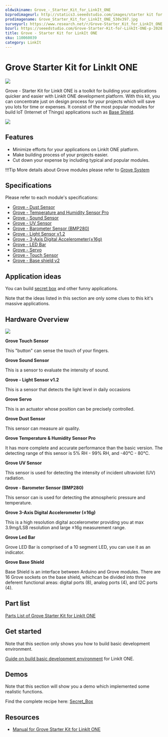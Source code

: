 ```yaml
---
oldwikiname: Grove_-_Starter_Kit_for_LinkIt_ONE
bzprodimageurl: http://statics3.seeedstudio.com/images/starter kit for linkit one 1.jpg
prodimagename: Grove_Starter_Kit_for_LinkIt_ONE_530x397.jpg
surveyurl: https://www.research.net/r/Grove-Starter_Kit_for_LinkIt_ONE
bzurl: https://seeedstudio.com/Grove-Starter-Kit-for-LinkIt-ONE-p-2028.html
title: Grove - Starter Kit for LinkIt ONE
sku: 110060039
category: LinkIt
---
```


# Grove Starter Kit for LinkIt ONE

![](https://raw.githubusercontent.com/SeeedDocument/Grove-Starter\_Kit\_for\_LinkIt\_ONE/master/img/Grove\_Starter\_Kit\_for\_LinkIt\_ONE\_530x397.jpg)

Grove - Starter Kit for LinkIt ONE is a toolkit for building your applications quicker and easier with LinkIt ONE development platform. With this kit, you can concentrate just on design process for your projects which will save you lots for time or expenses. It consist of the most popular modules for build IoT (Internet of Things) applications such as [Base Shield](https://app.gitbook.com/Base\_Shield\_V2).

[![](https://raw.githubusercontent.com/SeeedDocument/common/master/Get\_One\_Now\_Banner.png)](http://www.seeedstudio.com/depot/Grove-Starter-Kit-for-LinkIt-ONE-p-2028.html)

## Features

* Minimize efforts for your applications on LinkIt ONE platform.
* Make building process of your projects easier.
* Cut down your expense by including typical and popular modules.

!!!Tip More details about Grove modules please refer to [Grove System](http://wiki.seeed.cc/Grove\_System/)

## Specifications

Please refer to each module's specifications:

* [Grove - Dust Sensor](https://app.gitbook.com/Grove-Dust\_Sensor#Specification)
* [Grove - Temperature and Humidity Sensor Pro](https://app.gitbook.com/Grove-Temperature\_and\_Humidity\_Sensor\_Pro#specifications)
* [Grove - Sound Sensor](https://app.gitbook.com/Grove-Sound\_Sensor#Specifications)
* [Grove - UV Sensor](https://app.gitbook.com/Grove-UV\_Sensor#specifications)
* [Grove - Barometer Sensor (BMP280)](https://app.gitbook.com/Grove-Barometer\_Sensor-BMP280#specifications)
* [Grove - Light Sensor v1.2](https://app.gitbook.com/Grove-Light\_Sensor)
* [Grove - 3-Axis Digital Accelerometer(±16g)](https://app.gitbook.com/Grove-3-Axis\_Digital\_Accelerometer-16g)
* [Grove - LED Bar](https://app.gitbook.com/Grove-LED\_Bar)
* [Grove - Servo](https://app.gitbook.com/Grove-Servo#Specification)
* [Grove - Touch Sensor](https://app.gitbook.com/Grove-Touch\_Sensor#specifications)
* [Grove - Base shield v2](https://app.gitbook.com/Base\_Shield\_V2)

## Application ideas

You can build [secret box](https://app.gitbook.com/Secret\_Box) and other funny applications.

Note that the ideas listed in this section are only some clues to this kit's massive applications.

## Hardware Overview

![](https://raw.githubusercontent.com/SeeedDocument/Grove-Starter\_Kit\_for\_LinkIt\_ONE/master/img/Grove\_Starter\_Kit\_for\_LinkIt\_ONE\_modules.jpg)

**Grove Touch Sensor**

This "button" can sense the touch of your fingers.

**Grove Sound Sensor**

This is a sensor to evaluate the intensity of sound.

**Grove - Light Sensor v1.2**

This is a sensor that detects the light level in daily occasions

**Grove Servo**

This is an actuator whose position can be precisely controlled.

**Grove Dust Sensor**

This sensor can measure air quality.

**Grove Temperature & Humidity Sensor Pro**

It has more complete and accurate performance than the basic version. The detecting range of this sensor is 5% RH - 99% RH, and -40°C - 80°C.

**Grove UV Sensor**

This sensor is used for detecting the intensity of incident ultraviolet (UV) radiation.

**Grove - Barometer Sensor (BMP280)**

This sensor can is used for detecting the atmospheric pressure and temperature.

**Grove 3-Axis Digital Accelerometer (±16g)**

This is a high resolution digital accelerometer providing you at max 3.9mg/LSB resolution and large ±16g measurement range.

**Grove Led Bar**

Grove LED Bar is comprised of a 10 segment LED, you can use it as an indicator.

**Grove Base Shield**

Base Shield is an interface between Arduino and Grove modules. There are 16 Grove sockets on the base shield, whichcan be divided into three deferent functional areas: digital ports (8), analog ports (4), and I2C ports (4).

## Part list

[Parts List of Grove Starter Kit for LinkIt ONE](https://raw.githubusercontent.com/SeeedDocument/Grove-Starter\_Kit\_for\_LinkIt\_ONE/master/res/Parts\_List\_Grove\_Starter\_Kit\_for\_LinkIt\_ONE.pdf)

## Get started

Note that this section only shows you how to build basic development environment.

[Guide on build basic development environment](https://app.gitbook.com/LinkIt\_ONE) for LinkIt ONE.

## Demos

Note that this section will show you a demo which implemented some realistic functions.

Find the complete recipe here: [Secret\_Box](https://app.gitbook.com/Secret\_Box)

## Resources

* [Manual for Grove Starter Kit for LinkIt ONE](https://raw.githubusercontent.com/SeeedDocument/Grove-Starter\_Kit\_for\_LinkIt\_ONE/master/res/Manual\_for\_Grove\_Starter\_kit\_for\_LinkIt\_ONE\_compressed.pdf)

